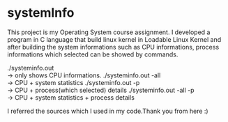 # systemInfo


This project is my Operating System course assignment.
I developed a program in C language 
that build linux kernel in Loadable Linux Kernel and after building
the system informations such as CPU informations, process informations which selected
can be showed by commands.



./systeminfo.out                     
-> only shows CPU informations.
./systeminfo.out -all                 
-> CPU + system statistics
./systeminfo.out  -p                  
-> CPU + process(which selected) details
./systeminfo.out  -all -p             
-> CPU + system statistics + process details


I referred the sources which I used in my code.Thank you from here :)
